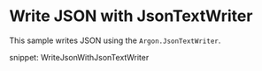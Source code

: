 # Write JSON with JsonTextWriter

This sample writes JSON using the `Argon.JsonTextWriter`.

snippet: WriteJsonWithJsonTextWriter